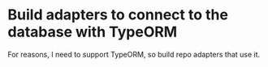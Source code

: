 # Build adapters to connect to the database with TypeORM

For reasons, I need to support TypeORM, so build repo adapters that use it.
